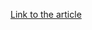 [Link to the article](http://www.endurant.io/cmstp/detecting-cmstp-enabled-code-execution-and-uac-bypass-with-sysmon/)
